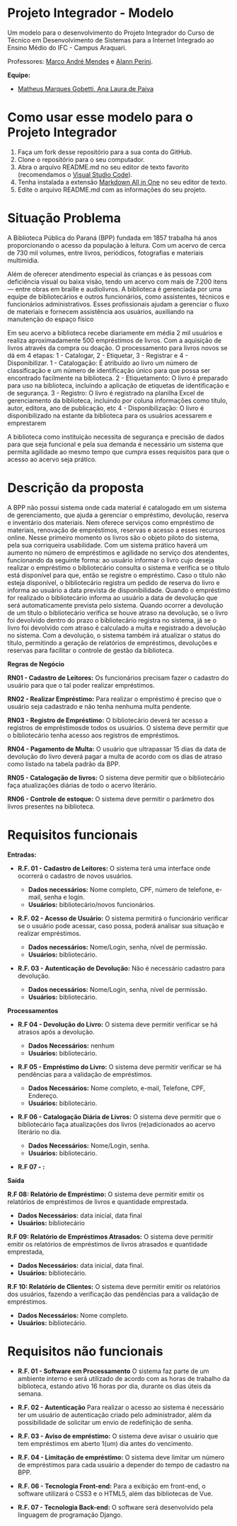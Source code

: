 # Projeto Integrador - Modelo

Um modelo para o desenvolvimento do Projeto Integrador do Curso de Técnico em Desenvolvimento de Sistemas para a Internet Integrado ao Ensino Médio do IFC - Campus Araquari.

Professores: [Marco André Mendes](github.com/marcoandre) e [Alann Perini](https://github.com/AlannKPerini).

**Equipe:**
- [Matheus Marques Gobetti, Ana Laura de Paiva](github.com/Matheus3DD4)

# Como usar esse modelo para o Projeto Integrador

1. Faça um fork desse repositório para a sua conta do GitHub.
2. Clone o repositório para o seu computador.
3. Abra o arquivo README.md no seu editor de texto favorito (recomendamos o [Visual Studio Code](https://code.visualstudio.com/)).
4. Tenha instalada a extensão [Markdown All in One](https://marketplace.visualstudio.com/items?itemName=yzhang.markdown-all-in-one) no seu editor de texto.
5. Edite o arquivo README.md com as informações do seu projeto.

# Situação Problema

A Biblioteca Pública do Paraná (BPP) fundada em 1857 trabalha há anos proporcionando o acesso da população à leitura. Com um acervo de cerca de 730 mil volumes, entre livros, periódicos, fotografias e materiais multimídia. 

Além de oferecer atendimento especial às crianças e às pessoas com deficiência visual ou baixa visão, tendo um acervo com mais de 7.200 itens — entre obras em braille e audiolivros. A biblioteca é gerenciada por uma equipe de bibliotecários e outros funcionários, como assistentes, técnicos e funcionários administrativos. Esses profissionais ajudam a gerenciar o fluxo de materiais e fornecem assistência aos usuários, auxiliando na manutenção do espaço físico

Em seu acervo a biblioteca recebe diariamente em média 2 mil usuários e realiza aproximadamente 500 empréstimos de livros. Com a aquisição de livros através da compra ou doação. O processamento para livros novos se dá em 4 etapas: 1 - Catalogar, 2 - Etiquetar, 3 - Registrar e 4 - Disponibilizar. 
1 - Catalogação: É atribuído ao livro um número de classificação e um número de identificação único para que possa ser encontrado facilmente na biblioteca.
2 - Etiquetamento:  O livro é preparado para uso na biblioteca, incluindo a aplicação de etiquetas de identificação e de segurança.
3 - Registro: O livro é registrado na planilha Excel de gerenciamento da biblioteca, incluindo por coluna informações como título, autor, editora, ano de publicação, etc
4 - Disponibilização: O livro é disponibilizado na estante da biblioteca para os usuários acessarem e emprestarem

 A biblioteca como instituição necessita de segurança e precisão de dados para que seja funcional e pela sua demanda é necessário um sistema que permita agilidade ao mesmo tempo que cumpra esses requisitos para que o acesso ao acervo seja prático.

# Descrição da proposta

A BPP não possui sistema onde cada material é catalogado em um sistema de gerenciamento, que ajuda a gerenciar o empréstimo, devolução, reserva e inventário dos materiais. Nem oferece serviços como empréstimo de materiais, renovação de empréstimos, reservas e acesso a esses recursos online. Nesse primeiro momento os livros são o objeto piloto do sistema, pela sua corriqueira usabilidade. Com um sistema prático haverá um aumento no número de empréstimos e agilidade no serviço dos atendentes, funcionando da seguinte forma: ao usuário informar o livro cujo deseja realizar o empréstimo o bibliotecário consulta o sistema e verifica se o título está disponível para que, então se registre o empréstimo. Caso o título não esteja disponível, o bibliotecário registra um pedido de reserva do livro e informa ao usuário a data prevista de disponibilidade. Quando o empréstimo for realizado o bibliotecário informa ao usuário a data de devolução que será automaticamente prevista pelo sistema. Quando ocorrer a devolução de um título o bibliotecário verifica se houve atraso na devolução, se o livro foi devolvido dentro do prazo o bibliotecário registra no sistema, já se o livro foi devolvido com atraso é calculado a multa e registrado a devolução no sistema. Com a devolução, o sistema também irá atualizar o status do título, permitindo a geração de relatórios de empréstimos, devoluções e reservas para facilitar o controle de gestão da biblioteca.

**Regras de Negócio**

**RN01 - Cadastro de Leitores:** Os funcionários precisam fazer o cadastro do usuário para que o tal poder realizar empréstimos.

**RN02 - Realizar Empréstimo:** Para realizar o empréstimo é preciso que o usuário seja cadastrado e não tenha nenhuma multa pendente.

**RN03 - Registro de Empréstimo:** O bibliotecário deverá ter acesso a registros de empréstimosde todos os usuários. O sistema deve permitir que o bibliotecário tenha acesso aos registros de empréstimos.

**RN04 - Pagamento de Multa:** O usuário que ultrapassar 15 dias da data de devolução do livro deverá pagar a multa de acordo com os dias de atraso como listado na tabela padrão da BPP.

**RN05 - Catalogação de livros:** O sistema deve permitir que o bibliotecário faça atualizações diárias de todo o acervo literário.

**RN06 - Controle de estoque:** O sistema deve permitir o parâmetro dos livros presentes na biblioteca.


# Requisitos funcionais

**Entradas:**
- **R.F. 01 - Cadastro de Leitores:** O sistema terá uma interface onde ocorrerá o cadastro de novos usuários.
  - **Dados necessários:** Nome completo, CPF, número de telefone, e-mail, senha e login.
  - **Usuários:** bibliotecário/novos funcionários.

- **R.F. 02 - Acesso de Usuário:** O sistema permitirá o funcionário verificar se o usuário pode acessar, caso possa, poderá analisar sua situação e realizar empréstimos. 
  - **Dados necessários:** Nome/Login, senha, nível de permissão. 
  - **Usuários:** bibliotecário.

- **R.F. 03 - Autenticação de Devolução:** Não é necessário cadastro para devolução.
  - **Dados necessários:** Nome/Login, senha, nível de permissão. 
  - **Usuários:** bibliotecário.


**Processamentos**

- **R.F 04 - Devolução do Livro:** O sistema deve permitir verificar se há atrasos após a devolução.
  - **Dados Necessários:** nenhum
  - **Usuários:** bibliotecário.

- **R.F 05 - Empréstimo do Livro:** O sistema deve permitir verificar se há pendências para a validação de empréstimos.
  - **Dados Necessários:** Nome completo, e-mail, Telefone, CPF, Endereço.
  - **Usuários:** bibliotecário.

- **R.F 06 - Catalogação Diária de Livros:** O sistema deve permitir que o bibliotecário faça atualizações dos livros (re)adicionados ao acervo literário no dia.
  - **Dados Necessários:** Nome/Login, senha.
  - **Usuários:** bibliotecário.

- **R.F 07 - :**

**Saída**

**R.F 08: Relatório de Empréstimo:** O sistema deve permitir emitir os relatórios de empréstimos de livros e quantidade emprestada.
  - **Dados Necessários:** data inicial, data final 
  - **Usuários:** bibliotecário

**R.F 09: Relatório de Empréstimos Atrasados:** O sistema deve permitir emitir os relatórios de empréstimos de livros atrasados e quantidade emprestada,  
  - **Dados Necessários:** data inicial, data final. 
  - **Usuários:** bibliotecário.

**R.F 10: Relatório de Clientes:** O sistema deve permitir emitir os relatórios dos usuários, fazendo a verificação das pendências para a validação de empréstimos.
  - **Dados Necessários:** Nome completo.
  - **Usuários:** bibliotecário.

# Requisitos não funcionais

- **R.F. 01 - Software em Processamento** O sistema faz parte de um ambiente interno e será utilizado de acordo com as horas de trabalho da biblioteca, estando ativo 16 horas por dia, durante os dias úteis da semana.

- **R.F. 02 - Autenticação** Para realizar o acesso ao sistema é necessário ter um usuário de autenticação criado pelo administrador, além da possibilidade de solicitar um envio de redefinição de senha.

- **R.F. 03 - Aviso de empréstimo:** O sistema deve avisar o usuário que tem empréstimos em aberto 1(um) dia antes do vencimento.

- **R.F. 04 - Limitação de empréstimo:** O sistema deve limitar um número de empréstimos para cada usuário a depender do tempo de cadastro na BPP.

- **R.F. 06 - Tecnologia Front-end:** Para a exibição em front-end, o software utilizará o CSS3 e o HTML5, além das bibliotecas de Vue.

- **R.F. 07 - Tecnologia Back-end:**  O software será desenvolvido pela linguagem de programação Django.
